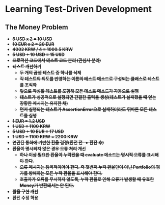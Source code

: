 # Learning Test-Driven Development

## The Money Problem
- ~~**5 USD x 2 = 10 USD**~~
- ~~**10 EUR x 2 = 20 EUR**~~
- ~~**4002 KRW / 4 = 1000.5 KRW**~~
- ~~**5 USD + 10 USD = 15 USD**~~
- ~~**프로덕션 코드에서 테스트 코드 분리 (관심사 분리)**~~
- ~~**테스트 개선하기**~~
  - ~~**두 개의 곱셈 테스트 중 하나를 삭제**~~
  - ~~**각 데스트의 의도를 반영하는 이름의 테스트 메소드로 구성되는 클래스로 테스트를 조직화**~~
  - ~~**앞으로 작성할 테스트를 포함해 모든 테스트 메소드가 자동으로 실행**~~
  - ~~**테스트가 성공적으로 실행되면 간결한 출력을 생성(테스트가 실패했을 때 얻는 장황한 메시지는 유지한 채)**~~
  - **~~먼저 실행되는 테스트가 AssertionError으로 실패하더라도 뒤따른 모든 테스트를 실행~~**
- **~~1 EUR = 1.2 USD~~**
- **~~1 USD = 1100 KRW~~**
- **~~5 USD + 10 EUR = 17 USD~~**
- **~~1 USD + 1100 KRW = 2200 KRW~~**
- **~~연관된 통화에 기반한 환율 결졍(환전 전 -> 환전 후)~~**
- **~~환율이 명시되지 않은 경우 오류 처리 개선~~**
  - **~~하나 이상 필요한 환율이 누락됐을 때 evaluate 메소드는 명시적 오류를 표시해야 한다.~~**
  - **~~오류 메시지는 탐욕적이어야 한다. 즉 첫번째 누락 환율만이 아닌 Portfolio의 평가를 방해하는 모든 누락 환율을 표시해야 한다.~~**
  - **~~호출자가 오류를 무시하지 않도록, 누락 환율로 인해 오류가 발생할 때 유효한 Money가 반환돼서는 안 된다.~~**
- **~~활율 구현 개선~~**
- **환전 수정 허용**